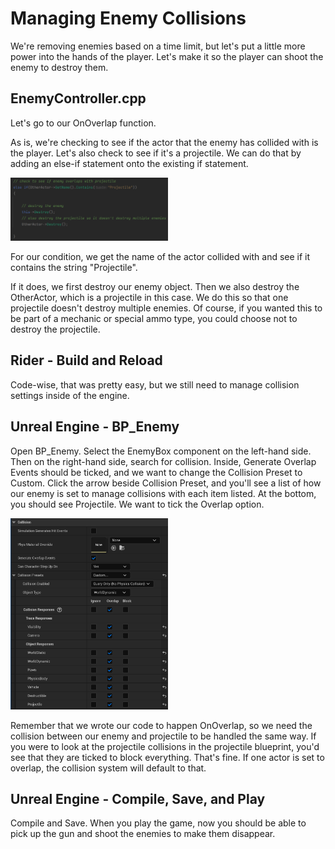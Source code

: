 # Managing Enemy Collisions
We're removing enemies based on a time limit, but let's put a little more power into the hands of the player. Let's make it so the player can shoot the enemy to destroy them.

## EnemyController.cpp
Let's go to our OnOverlap function.

As is, we're checking to see if the actor that the enemy has collided with is the player. Let's also check to see if it's a projectile. We can do that by adding an else-if statement onto the existing if statement.

<img height="50%" src="img.png" width="50%"/>

For our condition, we get the name of the actor collided with and see if it contains the string "Projectile".

If it does, we first destroy our enemy object. Then we also destroy the OtherActor, which is a projectile in this case. 
We do this so that one projectile doesn't destroy multiple enemies. Of course, if you wanted this to be part of a mechanic or special ammo type, you could choose not to destroy the projectile.

## Rider - Build and Reload
Code-wise, that was pretty easy, but we still need to manage collision settings inside of the engine.

## Unreal Engine - BP_Enemy
Open BP_Enemy. Select the EnemyBox component on the left-hand side. Then on the right-hand side, search for collision.
Inside, Generate Overlap Events should be ticked, and we want to change the Collision Preset to Custom. Click the arrow beside Collision Preset, and you'll see a list of how our enemy is set to manage collisions with each item listed.
At the bottom, you should see Projectile. We want to tick the Overlap option. 

<img height="50%" src="img_1.png" width="50%"/>

Remember that we wrote our code to happen OnOverlap, so we need the collision between our enemy and projectile to be handled the same way.
If you were to look at the projectile collisions in the projectile blueprint, you'd see that they are ticked to block everything. That's fine. If one actor is set to overlap, the collision system will default to that.

## Unreal Engine - Compile, Save, and Play
Compile and Save. When you play the game, now you should be able to pick up the gun and shoot the enemies to make them disappear.
